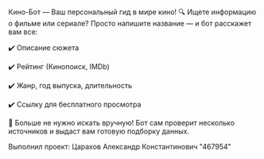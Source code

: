 Кино-Бот — Ваш персональный гид в мире кино!
🔍 Ищете информацию о фильме или сериале? Просто напишите название — и бот расскажет вам все:

✔️ Описание сюжета

✔️ Рейтинг (Кинопоиск, IMDb)

✔️ Жанр, год выпуска, длительность

✔️ Ссылку для бесплатного просмотра 

🎥 Больше не нужно искать вручную! Бот сам проверит несколько источников и выдаст вам готовую подборку данных.

 Выполнил проект: Царахов Александр Константинович "467954"
